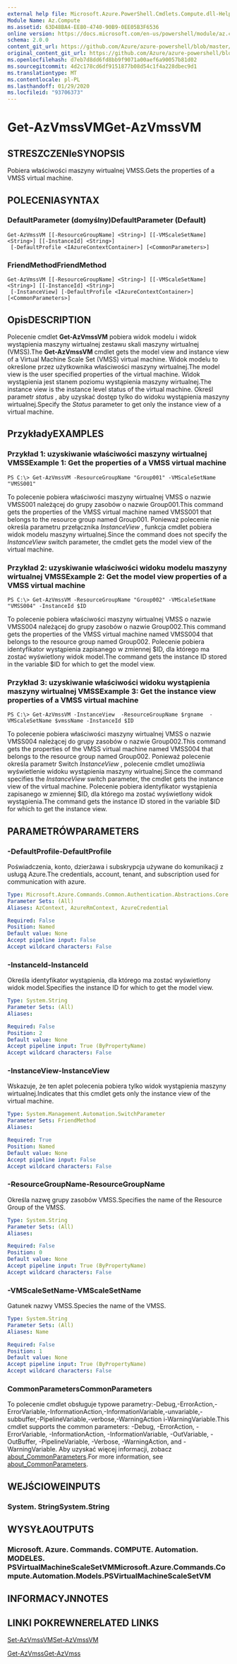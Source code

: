 ```yaml
---
external help file: Microsoft.Azure.PowerShell.Cmdlets.Compute.dll-Help.xml
Module Name: Az.Compute
ms.assetid: 63D48BA4-EE80-4740-90B9-0EE05B3F6536
online version: https://docs.microsoft.com/en-us/powershell/module/az.compute/get-azvmssvm
schema: 2.0.0
content_git_url: https://github.com/Azure/azure-powershell/blob/master/src/Compute/Compute/help/Get-AzVmssVM.md
original_content_git_url: https://github.com/Azure/azure-powershell/blob/master/src/Compute/Compute/help/Get-AzVmssVM.md
ms.openlocfilehash: d7eb7d8dd6fd8bb9f9071a00aef6a90057b81d02
ms.sourcegitcommit: 4d2c178cd6df9151877b08d54c1f4a228dbec9d1
ms.translationtype: MT
ms.contentlocale: pl-PL
ms.lasthandoff: 01/29/2020
ms.locfileid: "93706373"
---
```

# <span data-ttu-id="eb651-101">Get-AzVmssVM</span><span class="sxs-lookup"><span data-stu-id="eb651-101">Get-AzVmssVM</span></span>

## <span data-ttu-id="eb651-102">STRESZCZENIe</span><span class="sxs-lookup"><span data-stu-id="eb651-102">SYNOPSIS</span></span>
<span data-ttu-id="eb651-103">Pobiera właściwości maszyny wirtualnej VMSS.</span><span class="sxs-lookup"><span data-stu-id="eb651-103">Gets the properties of a VMSS virtual machine.</span></span>

## <span data-ttu-id="eb651-104">POLECENIA</span><span class="sxs-lookup"><span data-stu-id="eb651-104">SYNTAX</span></span>

### <span data-ttu-id="eb651-105">DefaultParameter (domyślny)</span><span class="sxs-lookup"><span data-stu-id="eb651-105">DefaultParameter (Default)</span></span>
```
Get-AzVmssVM [[-ResourceGroupName] <String>] [[-VMScaleSetName] <String>] [[-InstanceId] <String>]
 [-DefaultProfile <IAzureContextContainer>] [<CommonParameters>]
```

### <span data-ttu-id="eb651-106">FriendMethod</span><span class="sxs-lookup"><span data-stu-id="eb651-106">FriendMethod</span></span>
```
Get-AzVmssVM [[-ResourceGroupName] <String>] [[-VMScaleSetName] <String>] [[-InstanceId] <String>]
 [-InstanceView] [-DefaultProfile <IAzureContextContainer>] [<CommonParameters>]
```

## <span data-ttu-id="eb651-107">Opis</span><span class="sxs-lookup"><span data-stu-id="eb651-107">DESCRIPTION</span></span>
<span data-ttu-id="eb651-108">Polecenie cmdlet **Get-AzVmssVM** pobiera widok modelu i widok wystąpienia maszyny wirtualnej zestawu skali maszyny wirtualnej (VMSS).</span><span class="sxs-lookup"><span data-stu-id="eb651-108">The **Get-AzVmssVM** cmdlet gets the model view and instance view of a Virtual Machine Scale Set (VMSS) virtual machine.</span></span>
<span data-ttu-id="eb651-109">Widok modelu to określone przez użytkownika właściwości maszyny wirtualnej.</span><span class="sxs-lookup"><span data-stu-id="eb651-109">The model view is the user specified properties of the virtual machine.</span></span>
<span data-ttu-id="eb651-110">Widok wystąpienia jest stanem poziomu wystąpienia maszyny wirtualnej.</span><span class="sxs-lookup"><span data-stu-id="eb651-110">The instance view is the instance level status of the virtual machine.</span></span>
<span data-ttu-id="eb651-111">Określ parametr *status* , aby uzyskać dostęp tylko do widoku wystąpienia maszyny wirtualnej.</span><span class="sxs-lookup"><span data-stu-id="eb651-111">Specify the *Status* parameter to get only the instance view of a virtual machine.</span></span>

## <span data-ttu-id="eb651-112">Przykłady</span><span class="sxs-lookup"><span data-stu-id="eb651-112">EXAMPLES</span></span>

### <span data-ttu-id="eb651-113">Przykład 1: uzyskiwanie właściwości maszyny wirtualnej VMSS</span><span class="sxs-lookup"><span data-stu-id="eb651-113">Example 1: Get the properties of a VMSS virtual machine</span></span>
```
PS C:\> Get-AzVmssVM -ResourceGroupName "Group001" -VMScaleSetName "VMSS001"
```

<span data-ttu-id="eb651-114">To polecenie pobiera właściwości maszyny wirtualnej VMSS o nazwie VMSS001 należącej do grupy zasobów o nazwie Group001.</span><span class="sxs-lookup"><span data-stu-id="eb651-114">This command gets the properties of the VMSS virtual machine named VMSS001 that belongs to the resource group named Group001.</span></span>
<span data-ttu-id="eb651-115">Ponieważ polecenie nie określa parametru przełącznika *InstanceView* , funkcja cmdlet pobiera widok modelu maszyny wirtualnej.</span><span class="sxs-lookup"><span data-stu-id="eb651-115">Since the command does not specify the *InstanceView* switch parameter, the cmdlet gets the model view of the virtual machine.</span></span>

### <span data-ttu-id="eb651-116">Przykład 2: uzyskiwanie właściwości widoku modelu maszyny wirtualnej VMSS</span><span class="sxs-lookup"><span data-stu-id="eb651-116">Example 2: Get the model view properties of a VMSS virtual machine</span></span>
```
PS C:\> Get-AzVmssVM -ResourceGroupName "Group002" -VMScaleSetName "VMSS004" -InstanceId $ID
```

<span data-ttu-id="eb651-117">To polecenie pobiera właściwości maszyny wirtualnej VMSS o nazwie VMSS004 należącej do grupy zasobów o nazwie Group002.</span><span class="sxs-lookup"><span data-stu-id="eb651-117">This command gets the properties of the VMSS virtual machine named VMSS004 that belongs to the resource group named Group002.</span></span>
<span data-ttu-id="eb651-118">Polecenie pobiera identyfikator wystąpienia zapisanego w zmiennej $ID, dla którego ma zostać wyświetlony widok model.</span><span class="sxs-lookup"><span data-stu-id="eb651-118">The command gets the instance ID stored in the variable $ID for which to get the model view.</span></span>

### <span data-ttu-id="eb651-119">Przykład 3: uzyskiwanie właściwości widoku wystąpienia maszyny wirtualnej VMSS</span><span class="sxs-lookup"><span data-stu-id="eb651-119">Example 3: Get the instance view properties of a VMSS virtual machine</span></span>
```
PS C:\> Get-AzVmssVM -InstanceView  -ResourceGroupName $rgname  -VMScaleSetName $vmssName -InstanceId $ID
```

<span data-ttu-id="eb651-120">To polecenie pobiera właściwości maszyny wirtualnej VMSS o nazwie VMSS004 należącej do grupy zasobów o nazwie Group002.</span><span class="sxs-lookup"><span data-stu-id="eb651-120">This command gets the properties of the VMSS virtual machine named VMSS004 that belongs to the resource group named Group002.</span></span>
<span data-ttu-id="eb651-121">Ponieważ polecenie określa parametr Switch *InstanceView* , polecenie cmdlet umożliwia wyświetlenie widoku wystąpienia maszyny wirtualnej.</span><span class="sxs-lookup"><span data-stu-id="eb651-121">Since the command specifies the *InstanceView* switch parameter, the cmdlet gets the instance view of the virtual machine.</span></span>
<span data-ttu-id="eb651-122">Polecenie pobiera identyfikator wystąpienia zapisanego w zmiennej $ID, dla którego ma zostać wyświetlony widok wystąpienia.</span><span class="sxs-lookup"><span data-stu-id="eb651-122">The command gets the instance ID stored in the variable $ID for which to get the instance view.</span></span>

## <span data-ttu-id="eb651-123">PARAMETRÓW</span><span class="sxs-lookup"><span data-stu-id="eb651-123">PARAMETERS</span></span>

### <span data-ttu-id="eb651-124">-DefaultProfile</span><span class="sxs-lookup"><span data-stu-id="eb651-124">-DefaultProfile</span></span>
<span data-ttu-id="eb651-125">Poświadczenia, konto, dzierżawa i subskrypcja używane do komunikacji z usługą Azure.</span><span class="sxs-lookup"><span data-stu-id="eb651-125">The credentials, account, tenant, and subscription used for communication with azure.</span></span>

```yaml
Type: Microsoft.Azure.Commands.Common.Authentication.Abstractions.Core.IAzureContextContainer
Parameter Sets: (All)
Aliases: AzContext, AzureRmContext, AzureCredential

Required: False
Position: Named
Default value: None
Accept pipeline input: False
Accept wildcard characters: False
```

### <span data-ttu-id="eb651-126">-InstanceId</span><span class="sxs-lookup"><span data-stu-id="eb651-126">-InstanceId</span></span>
<span data-ttu-id="eb651-127">Określa identyfikator wystąpienia, dla którego ma zostać wyświetlony widok model.</span><span class="sxs-lookup"><span data-stu-id="eb651-127">Specifies the instance ID for which to get the model view.</span></span>

```yaml
Type: System.String
Parameter Sets: (All)
Aliases:

Required: False
Position: 2
Default value: None
Accept pipeline input: True (ByPropertyName)
Accept wildcard characters: False
```

### <span data-ttu-id="eb651-128">-InstanceView</span><span class="sxs-lookup"><span data-stu-id="eb651-128">-InstanceView</span></span>
<span data-ttu-id="eb651-129">Wskazuje, że ten aplet polecenia pobiera tylko widok wystąpienia maszyny wirtualnej.</span><span class="sxs-lookup"><span data-stu-id="eb651-129">Indicates that this cmdlet gets only the instance view of the virtual machine.</span></span>

```yaml
Type: System.Management.Automation.SwitchParameter
Parameter Sets: FriendMethod
Aliases:

Required: True
Position: Named
Default value: None
Accept pipeline input: False
Accept wildcard characters: False
```

### <span data-ttu-id="eb651-130">-ResourceGroupName</span><span class="sxs-lookup"><span data-stu-id="eb651-130">-ResourceGroupName</span></span>
<span data-ttu-id="eb651-131">Określa nazwę grupy zasobów VMSS.</span><span class="sxs-lookup"><span data-stu-id="eb651-131">Specifies the name of the Resource Group of the VMSS.</span></span>

```yaml
Type: System.String
Parameter Sets: (All)
Aliases:

Required: False
Position: 0
Default value: None
Accept pipeline input: True (ByPropertyName)
Accept wildcard characters: False
```

### <span data-ttu-id="eb651-132">-VMScaleSetName</span><span class="sxs-lookup"><span data-stu-id="eb651-132">-VMScaleSetName</span></span>
<span data-ttu-id="eb651-133">Gatunek nazwy VMSS.</span><span class="sxs-lookup"><span data-stu-id="eb651-133">Species the name of the VMSS.</span></span>

```yaml
Type: System.String
Parameter Sets: (All)
Aliases: Name

Required: False
Position: 1
Default value: None
Accept pipeline input: True (ByPropertyName)
Accept wildcard characters: False
```

### <span data-ttu-id="eb651-134">CommonParameters</span><span class="sxs-lookup"><span data-stu-id="eb651-134">CommonParameters</span></span>
<span data-ttu-id="eb651-135">To polecenie cmdlet obsługuje typowe parametry:-Debug,-ErrorAction,-ErrorVariable,-InformationAction,-InformationVariable,-unvariable,-subbuffer,-PipelineVariable,-verbose,-WarningAction i-WarningVariable.</span><span class="sxs-lookup"><span data-stu-id="eb651-135">This cmdlet supports the common parameters: -Debug, -ErrorAction, -ErrorVariable, -InformationAction, -InformationVariable, -OutVariable, -OutBuffer, -PipelineVariable, -Verbose, -WarningAction, and -WarningVariable.</span></span> <span data-ttu-id="eb651-136">Aby uzyskać więcej informacji, zobacz [about_CommonParameters](https://go.microsoft.com/fwlink/?LinkID=113216).</span><span class="sxs-lookup"><span data-stu-id="eb651-136">For more information, see [about_CommonParameters](https://go.microsoft.com/fwlink/?LinkID=113216).</span></span>

## <span data-ttu-id="eb651-137">WEJŚCIOWE</span><span class="sxs-lookup"><span data-stu-id="eb651-137">INPUTS</span></span>

### <span data-ttu-id="eb651-138">System. String</span><span class="sxs-lookup"><span data-stu-id="eb651-138">System.String</span></span>

## <span data-ttu-id="eb651-139">WYSYŁA</span><span class="sxs-lookup"><span data-stu-id="eb651-139">OUTPUTS</span></span>

### <span data-ttu-id="eb651-140">Microsoft. Azure. Commands. COMPUTE. Automation. MODELES. PSVirtualMachineScaleSetVM</span><span class="sxs-lookup"><span data-stu-id="eb651-140">Microsoft.Azure.Commands.Compute.Automation.Models.PSVirtualMachineScaleSetVM</span></span>

## <span data-ttu-id="eb651-141">INFORMACYJN</span><span class="sxs-lookup"><span data-stu-id="eb651-141">NOTES</span></span>

## <span data-ttu-id="eb651-142">LINKI POKREWNE</span><span class="sxs-lookup"><span data-stu-id="eb651-142">RELATED LINKS</span></span>

[<span data-ttu-id="eb651-143">Set-AzVmssVM</span><span class="sxs-lookup"><span data-stu-id="eb651-143">Set-AzVmssVM</span></span>](./Set-AzVmssVM.md)

[<span data-ttu-id="eb651-144">Get-AzVmss</span><span class="sxs-lookup"><span data-stu-id="eb651-144">Get-AzVmss</span></span>](./Get-AzVmss.md)


